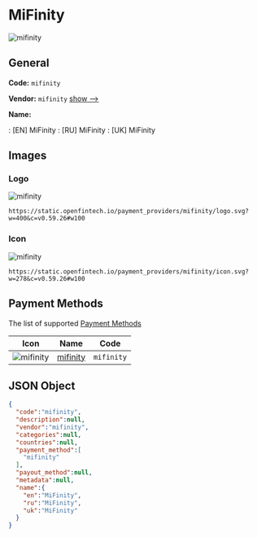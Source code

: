 
# MiFinity 
![mifinity](https://static.openfintech.io/payment_providers/mifinity/logo.svg?w=400&c=v0.59.26#w100)  

## General 
 
**Code:** `mifinity` 
 
**Vendor:** `mifinity` [show -->](/vendors/mifinity/) 
 
**Name:** 
 
:	[EN] MiFinity 
:	[RU] MiFinity 
:	[UK] MiFinity 
 

## Images 

### Logo 
 
![mifinity](https://static.openfintech.io/payment_providers/mifinity/logo.svg?w=400&c=v0.59.26#w100)  

```
https://static.openfintech.io/payment_providers/mifinity/logo.svg?w=400&c=v0.59.26#w100
```  

### Icon 
 
![mifinity](https://static.openfintech.io/payment_providers/mifinity/icon.svg?w=278&c=v0.59.26#w100)  

```
https://static.openfintech.io/payment_providers/mifinity/icon.svg?w=278&c=v0.59.26#w100
```  

## Payment Methods 
 
The list of supported [Payment Methods](/payment-methods/) 

|Icon|Name|Code| 
|:---:|:---:|:---:| 
|![mifinity](https://static.openfintech.io/payment_methods/mifinity/icon.svg?w=278&c=v0.59.26#w100) |[mifinity](/payment-methods/mifinity/)|`mifinity`| 
 

## JSON Object 

```json
{
  "code":"mifinity",
  "description":null,
  "vendor":"mifinity",
  "categories":null,
  "countries":null,
  "payment_method":[
    "mifinity"
  ],
  "payout_method":null,
  "metadata":null,
  "name":{
    "en":"MiFinity",
    "ru":"MiFinity",
    "uk":"MiFinity"
  }
}
```  
